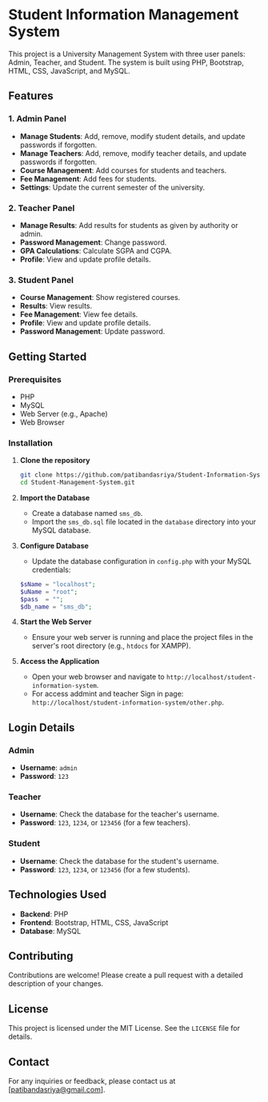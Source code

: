 # Student Information Management System

This project is a University Management System with three user panels: Admin, Teacher, and Student. The system is built using PHP, Bootstrap, HTML, CSS, JavaScript, and MySQL.

## Features

### 1. Admin Panel
- **Manage Students**: Add, remove, modify student details, and update passwords if forgotten.
- **Manage Teachers**: Add, remove, modify teacher details, and update passwords if forgotten.
- **Course Management**: Add courses for students and teachers.
- **Fee Management**: Add fees for students.
- **Settings**: Update the current semester of the university.

### 2. Teacher Panel
- **Manage Results**: Add results for students as given by authority or admin.
- **Password Management**: Change password.
- **GPA Calculations**: Calculate SGPA and CGPA.
- **Profile**: View and update profile details.

### 3. Student Panel
- **Course Management**: Show registered courses.
- **Results**: View results.
- **Fee Management**: View fee details.
- **Profile**: View and update profile details.
- **Password Management**: Update password.

## Getting Started

### Prerequisites
- PHP
- MySQL
- Web Server (e.g., Apache)
- Web Browser

### Installation
1. **Clone the repository**
    ```bash
    git clone https://github.com/patibandasriya/Student-Information-System
    cd Student-Management-System.git
    ```
2. **Import the Database**
    - Create a database named `sms_db`.
    - Import the `sms_db.sql` file located in the `database` directory into your MySQL database.

3. **Configure Database**
    - Update the database configuration in `config.php` with your MySQL credentials:
    ```php
    $sName = "localhost";
    $uName = "root";
    $pass  = "";
    $db_name = "sms_db";
    ```

4. **Start the Web Server**
    - Ensure your web server is running and place the project files in the server's root directory (e.g., `htdocs` for XAMPP).

5. **Access the Application**
    - Open your web browser and navigate to `http://localhost/student-information-system`.
    - For access addmint and teacher Sign in page: `http://localhost/student-information-system/other.php`.

## Login Details

### Admin
- **Username**: `admin`
- **Password**: `123`

### Teacher
- **Username**: Check the database for the teacher's username.
- **Password**: `123`, `1234`, or `123456` (for a few teachers).

### Student
- **Username**: Check the database for the student's username.
- **Password**: `123`, `1234`, or `123456` (for a few students).

## Technologies Used
- **Backend**: PHP
- **Frontend**: Bootstrap, HTML, CSS, JavaScript
- **Database**: MySQL

## Contributing
Contributions are welcome! Please create a pull request with a detailed description of your changes.

## License
This project is licensed under the MIT License. See the `LICENSE` file for details.

## Contact
For any inquiries or feedback, please contact us at [patibandasriya@gmail.com].
